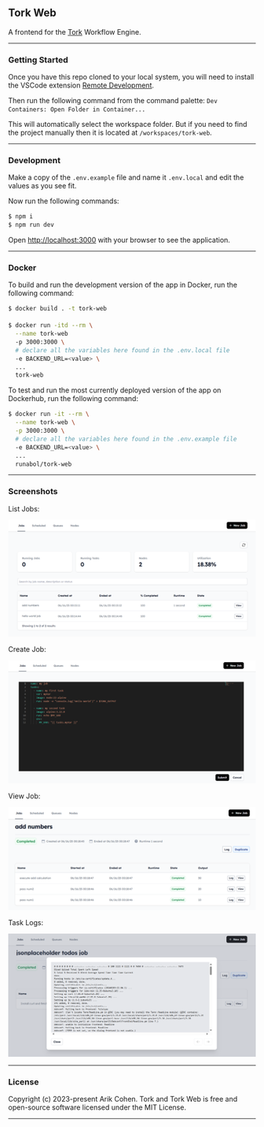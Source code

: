 ## Tork Web

A frontend for the [Tork](https://github.com/runabol/tork) Workflow Engine.

---

### Getting Started

Once you have this repo cloned to your local system, you will need to install the VSCode extension [Remote Development](https://marketplace.visualstudio.com/items?itemName=ms-vscode-remote.vscode-remote-extensionpack).

Then run the following command from the command palette:
`Dev Containers: Open Folder in Container...`

This will automatically select the workspace folder. But if you need to find the project manually then it is located at `/workspaces/tork-web`.

---

### Development

Make a copy of the `.env.example` file and name it `.env.local` and edit the values as you see fit.

Now run the following commands:

```bash
$ npm i
$ npm run dev
```

Open [http://localhost:3000](http://localhost:3000) with your browser to see the application.

---

### Docker

To build and run the development version of the app in Docker, run the following command:

```bash
$ docker build . -t tork-web

$ docker run -itd --rm \
  --name tork-web
  -p 3000:3000 \
  # declare all the variables here found in the .env.local file
  -e BACKEND_URL=<value> \
  ...
  tork-web
```

To test and run the most currently deployed version of the app on Dockerhub, run the following command:

```bash
$ docker run -it --rm \
  --name tork-web \
  -p 3000:3000 \
  # declare all the variables here found in the .env.example file
  -e BACKEND_URL=<value> \
  ...
  runabol/tork-web
```

---

### Screenshots

List Jobs:

![jobs](screenshots/jobs.png 'Jobs')

Create Job:

![create job](screenshots/create-job.png 'Create Job')

View Job:

![view job](screenshots/view-job.png 'View Job')

Task Logs:

![task logs](screenshots/task-logs.png 'Task Logs')

---

### License

Copyright (c) 2023-present Arik Cohen. Tork and Tork Web is free and open-source software licensed under the MIT License.

---
